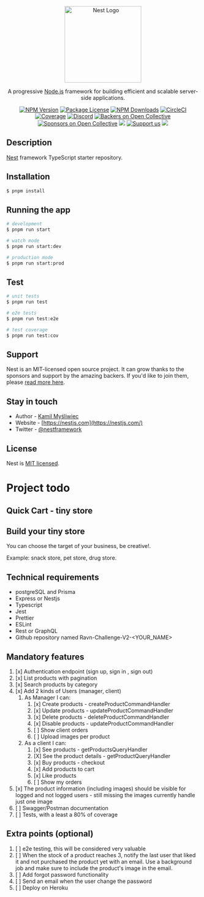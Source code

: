 <p align="center">
  <a href="http://nestjs.com/" target="blank"><img src="https://nestjs.com/img/logo-small.svg" width="200" alt="Nest Logo" /></a>
</p>

[circleci-image]: https://img.shields.io/circleci/build/github/nestjs/nest/master?token=abc123def456
[circleci-url]: https://circleci.com/gh/nestjs/nest

  <p align="center">A progressive <a href="http://nodejs.org" target="_blank">Node.js</a> framework for building efficient and scalable server-side applications.</p>
    <p align="center">
<a href="https://www.npmjs.com/~nestjscore" target="_blank"><img src="https://img.shields.io/npm/v/@nestjs/core.svg" alt="NPM Version" /></a>
<a href="https://www.npmjs.com/~nestjscore" target="_blank"><img src="https://img.shields.io/npm/l/@nestjs/core.svg" alt="Package License" /></a>
<a href="https://www.npmjs.com/~nestjscore" target="_blank"><img src="https://img.shields.io/npm/dm/@nestjs/common.svg" alt="NPM Downloads" /></a>
<a href="https://circleci.com/gh/nestjs/nest" target="_blank"><img src="https://img.shields.io/circleci/build/github/nestjs/nest/master" alt="CircleCI" /></a>
<a href="https://coveralls.io/github/nestjs/nest?branch=master" target="_blank"><img src="https://coveralls.io/repos/github/nestjs/nest/badge.svg?branch=master#9" alt="Coverage" /></a>
<a href="https://discord.gg/G7Qnnhy" target="_blank"><img src="https://img.shields.io/badge/discord-online-brightgreen.svg" alt="Discord"/></a>
<a href="https://opencollective.com/nest#backer" target="_blank"><img src="https://opencollective.com/nest/backers/badge.svg" alt="Backers on Open Collective" /></a>
<a href="https://opencollective.com/nest#sponsor" target="_blank"><img src="https://opencollective.com/nest/sponsors/badge.svg" alt="Sponsors on Open Collective" /></a>
  <a href="https://paypal.me/kamilmysliwiec" target="_blank"><img src="https://img.shields.io/badge/Donate-PayPal-ff3f59.svg"/></a>
    <a href="https://opencollective.com/nest#sponsor"  target="_blank"><img src="https://img.shields.io/badge/Support%20us-Open%20Collective-41B883.svg" alt="Support us"></a>
  <a href="https://twitter.com/nestframework" target="_blank"><img src="https://img.shields.io/twitter/follow/nestframework.svg?style=social&label=Follow"></a>
</p>
  <!--[![Backers on Open Collective](https://opencollective.com/nest/backers/badge.svg)](https://opencollective.com/nest#backer)
  [![Sponsors on Open Collective](https://opencollective.com/nest/sponsors/badge.svg)](https://opencollective.com/nest#sponsor)-->

## Description

[Nest](https://github.com/nestjs/nest) framework TypeScript starter repository.

## Installation

```bash
$ pnpm install
```

## Running the app

```bash
# development
$ pnpm run start

# watch mode
$ pnpm run start:dev

# production mode
$ pnpm run start:prod
```

## Test

```bash
# unit tests
$ pnpm run test

# e2e tests
$ pnpm run test:e2e

# test coverage
$ pnpm run test:cov
```

## Support

Nest is an MIT-licensed open source project. It can grow thanks to the sponsors and support by the amazing backers. If you'd like to join them, please [read more here](https://docs.nestjs.com/support).

## Stay in touch

- Author - [Kamil Myśliwiec](https://kamilmysliwiec.com)
- Website - [https://nestjs.com](https://nestjs.com/)
- Twitter - [@nestframework](https://twitter.com/nestframework)

## License

Nest is [MIT licensed](LICENSE).

# Project todo

## Quick Cart - tiny store

## Build your tiny store

You can choose the target of your business, be creative!. 

Example: snack store, pet store, drug store.

## Technical requirements

- postgreSQL and Prisma
- Express or Nestjs
- Typescript
- Jest
- Prettier
- ESLint
- Rest or GraphQL
- Github repository named Ravn-Challenge-V2-<YOUR_NAME>

## Mandatory features

1. [x] Authentication endpoint (sign up, sign in , sign out)
2. [x] List products with pagination
3. [x] Search products by category
4. [x] Add 2 kinds of Users (manager, client)
   1.  As Manager I can:
          1. [x] Create products - createProductCommandHandler
          2. [x] Update products - updateProductCommandHandler
          3. [x] Delete products - deleteProductCommandHandler
          4. [x] Disable products - updateProductCommandHandler
          5. [ ] Show client orders
          6. [ ] Upload images per product
   2.  As a client I can:
          1. [x] See products - getProductsQueryHandler
          2. [X] See the product details - getProductQueryHandler
          3. [x] Buy products - checkout
          4. [x] Add products to cart
          5. [x] Like products
          6. [ ] Show my orders
5. [x] The product information (including images) should be visible for logged and not logged users - still missing the images currently handle just one image
6. [ ] Swagger/Postman documentation
7. [ ] Tests, with a least a 80% of coverage

## Extra points (optional)

1. [ ] e2e testing, this will be considered very valuable
2. [ ] When the stock of a product reaches 3, notify the last user that liked it and not purchased the product yet with an email. Use a background job and make sure to include the product's image in the email.
3. [ ] Add forgot password functionality
4. [ ] Send an email when the user change the password
5. [ ] Deploy on Heroku
